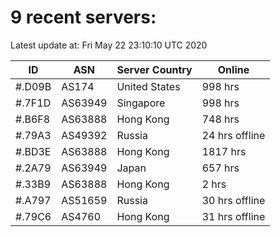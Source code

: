 # 9 recent servers:

Latest update at: Fri May 22 23:10:10 UTC 2020

| ID | ASN | Server Country | Online |
| -- | --- | -------------- | ------ |
| #.D09B | AS174 | United States | 998 hrs |
| #.7F1D | AS63949 | Singapore | 998 hrs |
| #.B6F8 | AS63888 | Hong Kong | 748 hrs |
| #.79A3 | AS49392 | Russia | 24 hrs offline |
| #.BD3E | AS63888 | Hong Kong | 1817 hrs |
| #.2A79 | AS63949 | Japan | 657 hrs |
| #.33B9 | AS63888 | Hong Kong | 2 hrs |
| #.A797 | AS51659 | Russia | 30 hrs offline |
| #.79C6 | AS4760 | Hong Kong | 31 hrs offline |

